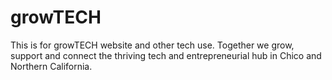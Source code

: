 # growTECH
This is for growTECH website and other tech use.  Together we grow, support and connect the thriving tech and entrepreneurial hub in Chico and Northern California.

